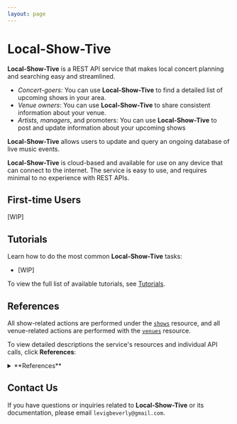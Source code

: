 ```yaml
---
layout: page
---
```

# Local-Show-Tive

**Local-Show-Tive** is a REST API service that makes local concert planning and searching easy and streamlined. 
- _Concert-goers_: You can use **Local-Show-Tive** to find a detailed list of upcoming shows in your area.
- _Venue owners_: You can use **Local-Show-Tive** to share consistent information about your venue.
- _Artists, managers_, and promoters: You can use **Local-Show-Tive** to post and update information about your upcoming shows

**Local-Show-Tive** allows users to update and query an ongoing database of live music events. 

**Local-Show-Tive** is cloud-based and available for use on any device that can connect to the internet. The service is easy to use, and requires minimal to no experience with REST APIs. 

## First-time Users

[WIP]

## Tutorials

Learn how to do the most common **Local-Show-Tive** tasks:

- [WIP]

To view the full list of available tutorials, see [Tutorials]().

## References

All show-related actions are performed under the [`shows`]() resource, and all venue-related actions are performed with the [`venues`]() resource.

To view detailed descriptions the service's resources and individual API calls, click **References**:
<details>
  <summary>**References**</summary>
  
  - **venues** resource
    - **POST**
      - Add venue
    - **PUT**
      - Update venue
    - **GET**
      - Get all venues
      - Get venue by name
      - Get venue by id
      - Get venue by city
    - **DELETE**
      - Delete venue

  - **concerts** resource
    - **POST**
      - Add concert
    - **PUT**
      - Update concert
    - **GET**
      - Get all concerts
      - Get concert by venue id
      - Get concert by artist
      - Get concert by date
    - **DELETE**
      - Delete concert
</details>

## Contact Us

If you have questions or inquiries related to **Local-Show-Tive** or its documentation, please email `levigbeverly@gmail.com`.

